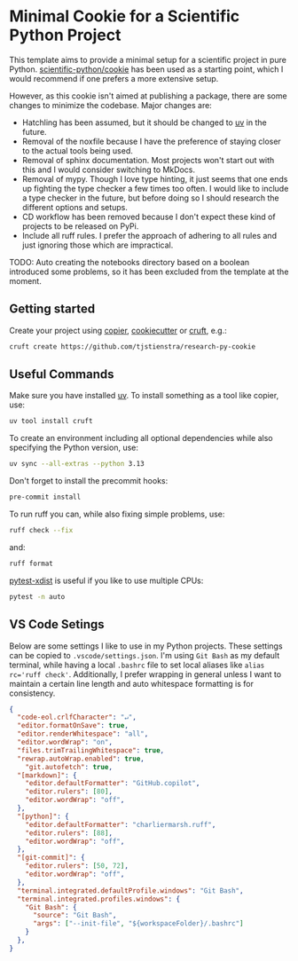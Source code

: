 # Minimal Cookie for a Scientific Python Project
This template aims to provide a minimal setup for a scientific project in pure
Python. [scientific-python/cookie] has been used as a starting point, which I
would recommend if one prefers a more extensive setup.

However, as this cookie isn't aimed at publishing a package, there are some
changes to minimize the codebase. Major changes are:
- Hatchling has been assumed, but it should be changed to [uv] in the future.
- Removal of the noxfile because I have the preference of staying closer to the
  actual tools being used.
- Removal of sphinx documentation. Most projects won't start out with this and I
  would consider switching to MkDocs.
- Removal of mypy. Though I love type hinting, it just seems that one ends up
  fighting the type checker a few times too often. I would like to include a
  type checker in the future, but before doing so I should research the
  different options and setups.
- CD workflow has been removed because I don't expect these kind of projects to
  be released on PyPi.
- Include all ruff rules. I prefer the approach of adhering to all rules and
  just ignoring those which are impractical.

TODO: Auto creating the notebooks directory based on a boolean introduced some
problems, so it has been excluded from the template at the moment.

## Getting started
Create your project using [copier], [cookiecutter] or [cruft], e.g.:
```bash
cruft create https://github.com/tjstienstra/research-py-cookie
```

## Useful Commands
Make sure you have installed [uv]. To install something as a tool like copier,
use:
```bash
uv tool install cruft
```
To create an environment including all optional dependencies while also
specifying the Python version, use:
```bash
uv sync --all-extras --python 3.13
```
Don't forget to install the precommit hooks:
```bash
pre-commit install
```
To run ruff you can, while also fixing simple problems, use:
```bash
ruff check --fix
```
and:
```bash
ruff format
```
[pytest-xdist] is useful if you like to use multiple CPUs:
```bash
pytest -n auto
```

## VS Code Setings
Below are some settings I like to use in my Python projects. These settings can
be copied to `.vscode/settings.json`. I'm using `Git Bash` as my default
terminal, while having a local `.bashrc` file to set local aliases like `alias
rc='ruff check'`. Additionally, I prefer wrapping in general unless I want to
maintain a certain line length and auto whitespace formatting is for
consistency.
```json
{
  "code-eol.crlfCharacter": "↵",
  "editor.formatOnSave": true,
  "editor.renderWhitespace": "all",
  "editor.wordWrap": "on",
  "files.trimTrailingWhitespace": true,
  "rewrap.autoWrap.enabled": true,
    "git.autofetch": true,
  "[markdown]": {
    "editor.defaultFormatter": "GitHub.copilot",
    "editor.rulers": [80],
    "editor.wordWrap": "off",
  },
  "[python]": {
    "editor.defaultFormatter": "charliermarsh.ruff",
    "editor.rulers": [88],
    "editor.wordWrap": "off",
  },
  "[git-commit]": {
    "editor.rulers": [50, 72],
    "editor.wordWrap": "off",
  },
  "terminal.integrated.defaultProfile.windows": "Git Bash",
  "terminal.integrated.profiles.windows": {
    "Git Bash": {
      "source": "Git Bash",
      "args": ["--init-file", "${workspaceFolder}/.bashrc"]
    }
  },
}
```

<!-- prettier-ignore-start -->
[cookiecutter]:             https://www.cookiecutter.io/
[cruft]:                    https://cruft.github.io/cruft/
[copier]:                   https://copier.readthedocs.io/en/stable/
[scientific-python/cookie]: https://github.com/scientific-python/cookie
[uv]:                       https://docs.astral.sh/uv/
[uv-dependencies]:          https://docs.astral.sh/uv/concepts/projects/dependencies/
[pytest-xdist]:             https://pypi.org/project/pytest-xdist/
[mypy-prof-settings]:       https://careers.wolt.com/en/blog/tech/professional-grade-mypy-configuration
<!-- prettier-ignore-end -->
